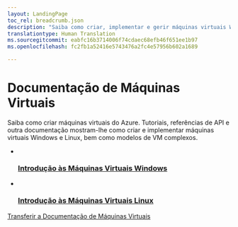```yaml
---
layout: LandingPage
toc_rel: breadcrumb.json
description: "Saiba como criar, implementar e gerir máquinas virtuais Windows ou Linux. Tutoriais, referências de API e outra documentação."
translationtype: Human Translation
ms.sourcegitcommit: eabfc16b3714006f74cdaec68efb46f651ee1b97
ms.openlocfilehash: fc2fb1a52416e5743476a2fc4e57956b602a1689

---
```

# <a name="virtual-machines-documentation"></a>Documentação de Máquinas Virtuais

Saiba como criar máquinas virtuais do Azure. Tutoriais, referências de API e outra documentação mostram-lhe como criar e implementar máquinas virtuais Windows e Linux, bem como modelos de VM complexos.

<ul class="panelContent cardsFTitle">
    <li>
        <a href="/azure/virtual-machines/windows">
        <div class="cardSize">
            <div class="cardPadding">
                <div class="card">
                    <div class="cardImageOuter">
                        <div class="cardImage">
                            <img src="media/index/virtual-machines.svg" alt="" />
                        </div>
                    </div>
                    <div class="cardText">
                        <h3>Introdução às Máquinas Virtuais Windows</h3>
                    </div>
                </div>
            </div>
        </div>
        </a>
    </li>
    <li>
        <a href="/azure/virtual-machines/linux">
        <div class="cardSize">
            <div class="cardPadding">
                <div class="card">
                    <div class="cardImageOuter">
                        <div class="cardImage">
                            <img src="media/index/get-started.svg" alt="" />
                        </div>
                    </div>
                    <div class="cardText">
                        <h3>Introdução às Máquinas Virtuais Linux</h3>
                    </div>
                </div>
            </div>
        </div>
        </a>
    </li>    
</ul>

<div class="downloadHolder">
    <a href="https://opbuildstorageprod.blob.core.windows.net/output-pdf-files/en-us/Azure.azure-documents/live/virtual-machines.pdf">
        <div class="img"></div>
        <div class="text">
Transferir a Documentação de Máquinas Virtuais </div>
    </a>
</div>



<!--HONumber=Dec16_HO3-->



